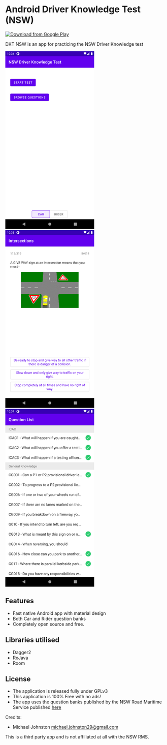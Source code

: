 
# Android Driver Knowledge Test (NSW) 

[<img src="https://play.google.com/intl/en_us/badges/images/generic/en_badge_web_generic.png" 
      alt="Download from Google Play" 
      height="80">](https://play.google.com/store/apps/details?id=com.mickstarify.dktcar)

DKT NSW is an app for practicing the NSW Driver Knowledge test

<img src="github/screenshot1.png" width="280"/> <img src="github/screenshot2.png" width="280"/> <img src="github/screenshot3.png" width="280" />

## Features
  - Fast native Android app with material design
  - Both Car and Rider question  banks
  - Completely open source and free.

## Libraries utilised
  - Dagger2
  - RxJava
  - Room

## License
 * The application is released fully under GPLv3
 * This application is 100% Free with no ads!
 * The app uses the question banks published by the NSW Road Maritime Service published [here](https://www.rms.nsw.gov.au/roads/licence/driver/tests/driver-knowledge-test.html)


Credits:
  - Michael Johnston <michael.johnston29@gmail.com>

This is a third party app and is not affiliated at all with the NSW RMS.

